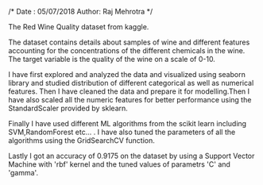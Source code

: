 /* Date : 05/07/2018
   Author: Raj Mehrotra
*/

The Red Wine Quality dataset from kaggle.


The dataset contains details about samples of wine and different features accounting for the concentrations of the different chemicals in 
the wine. The target variable is the quality of the wine on a scale of 0-10.


I have first explored and analyzed the data and visualized using seaborn library and studied distribution of different categorical as well 
as numerical features. Then I have cleaned the data and prepare it for modelling.Then I have also scaled all the numeric features for 
better performance using the StandardScaler provided by sklearn. 


Finally I have used different ML algorithms from the scikit learn including SVM,RandomForest etc... . I have also tuned the parameters of all 
the algorithms using the GridSearchCV function.


Lastly I got an accuracy of 0.9175 on the dataset by using a Support Vector Machine with 'rbf' kernel and the tuned values of parametrs 'C' 
and 'gamma'.

